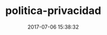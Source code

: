---
id: politica-privacidad
title: politica-privacidad
date: 2017-07-06 15:38:32
layout: politica-privacidad
---